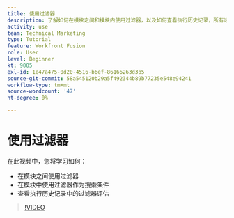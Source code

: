 ```yaml
---
title: 使用过滤器
description: 了解如何在模块之间和模块内使用过滤器，以及如何查看执行历史记录，所有这些都位于 [!DNL Adobe Workfront Fusion].
activity: use
team: Technical Marketing
type: Tutorial
feature: Workfront Fusion
role: User
level: Beginner
kt: 9005
exl-id: 1e47a475-0d20-4516-b6ef-86166263d3b5
source-git-commit: 58a545120b29a5f492344b89b77235e548e94241
workflow-type: tm+mt
source-wordcount: '47'
ht-degree: 0%

---
```


# 使用过滤器

在此视频中，您将学习如何：

* 在模块之间使用过滤器
* 在模块中使用过滤器作为搜索条件
* 查看执行历史记录中的过滤器评估

>[!VIDEO](https://video.tv.adobe.com/v/335265/?quality=12)
